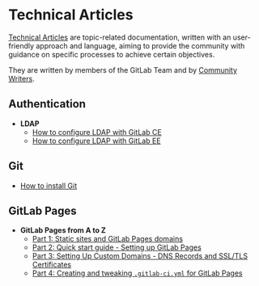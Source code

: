# Technical Articles

[Technical Articles](../development/writing_documentation.md#technical-articles) are
topic-related documentation, written with an user-friendly approach and language, aiming
to provide the community with guidance on specific processes to achieve certain objectives.

They are written by members of the GitLab Team and by
[Community Writers](https://about.gitlab.com/handbook/product/technical-writing/community-writers/).

## Authentication

- **LDAP**
  - [How to configure LDAP with GitLab CE](how_to_configure_ldap_gitlab_ce/index.md)
  - [How to configure LDAP with GitLab EE](how_to_configure_ldap_gitlab_ee/index.md)

## Git

- [How to install Git](how_to_install_git/index.md)

## GitLab Pages

- **GitLab Pages from A to Z**
  - [Part 1: Static sites and GitLab Pages domains](../user/project/pages/getting_started_part_one.md)
  - [Part 2: Quick start guide - Setting up GitLab Pages](../user/project/pages/getting_started_part_two.md)
  - [Part 3: Setting Up Custom Domains - DNS Records and SSL/TLS Certificates](../user/project/pages/getting_started_part_three.md)
  - [Part 4: Creating and tweaking `.gitlab-ci.yml` for GitLab Pages](../user/project/pages/getting_started_part_four.md)
